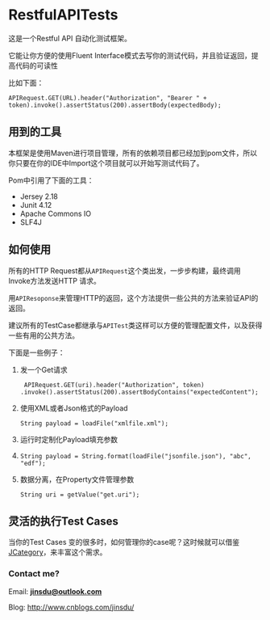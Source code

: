 # RestfulAPITests

这是一个Restful API 自动化测试框架。

它能让你方便的使用Fluent Interface模式去写你的测试代码，并且验证返回，提高代码的可读性

比如下面：

    APIRequest.GET(URL).header("Authorization", "Bearer " + token).invoke().assertStatus(200).assertBody(expectedBody);

## 用到的工具
本框架是使用Maven进行项目管理，所有的依赖项目都已经加到pom文件，所以你只要在你的IDE中Import这个项目就可以开始写测试代码了。

Pom中引用了下面的工具：

- Jersey 2.18
- Junit 4.12
- Apache Commons IO
- SLF4J

## 如何使用

所有的HTTP Request都从`APIRequest`这个类出发，一步步构建，最终调用Invoke方法发送HTTP 请求。

用`APIResoponse`来管理HTTP的返回，这个方法提供一些公共的方法来验证API的返回。

建议所有的TestCase都继承与`APITest`类这样可以方便的管理配置文件，以及获得一些有用的公共方法。

下面是一些例子：

1. 发一个Get请求
 
    ` APIRequest.GET(uri).header("Authorization", token)
	    .invoke().assertStatus(200).assertBodyContains("expectedContent");`
   
2. 使用XML或者Json格式的Payload
  

    `String payload = loadFile("xmlfile.xml");`

3. 运行时定制化Payload填充参数
4. 
    `String payload = String.format(loadFile("jsonfile.json"), "abc", "edf");`
   

4. 数据分离，在Property文件管理参数
   
    `String uri = getValue("get.uri");`


## 灵活的执行Test Cases

当你的Test Cases 变的很多时，如何管理你的case呢？这时候就可以借鉴[JCategory](https://github.com/CarlJi/JCategory)，来丰富这个需求。



### Contact me? 

Email: **jinsdu@outlook.com** 

Blog: <http://www.cnblogs.com/jinsdu/>

